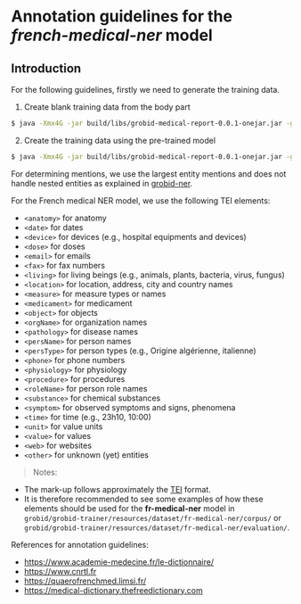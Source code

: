 # Annotation guidelines for the _french-medical-ner_ model

## Introduction

For the following guidelines, firstly we need to generate the training data.

1. Create blank training data from the body part

```bash
$ java -Xmx4G -jar build/libs/grobid-medical-report-0.0.1-onejar.jar -gH ../grobid-home -dIn ~/path_to_input_directory/ -dOut ~/path_to_output_directory -exe createTrainingBlankFrenchMedicalNER
```

2. Create the training data using the pre-trained model

```bash
$ java -Xmx4G -jar build/libs/grobid-medical-report-0.0.1-onejar.jar -gH ../grobid-home -dIn ~/path_to_input_directory/ -dOut ~/path_to_output_directory -exe createTrainingFrenchMedicalNER
```

For determining mentions, we use the largest entity mentions and does not handle nested entities as explained in [grobid-ner](https://grobid-ner.readthedocs.io/en/latest/largest-entity-mention/).

For the French medical NER model, we use the following TEI elements:

* `<anatomy>` for anatomy
* `<date>` for dates
* `<device>` for devices (e.g., hospital equipments and devices)
* `<dose>` for doses
* `<email>` for emails
* `<fax>` for fax numbers
* `<living>` for living beings (e.g., animals, plants, bacteria, virus, fungus)
* `<location>` for location, address, city and country names
* `<measure>` for measure types or names
* `<medicament>` for medicament
* `<object>` for objects 
* `<orgName>` for organization names
* `<pathology>` for disease names
* `<persName>` for person names
* `<persType>` for person types (e.g., Origine algérienne, italienne)
* `<phone>` for phone numbers
* `<physiology>` for physiology
* `<procedure>` for procedures
* `<roleName>` for person role names
* `<substance>` for chemical substances
* `<symptom>` for observed symptoms and signs, phenomena
* `<time>` for time (e.g., 23h10, 10:00)
* `<unit>` for value units
* `<value>` for values
* `<web>` for websites
* `<other>` for unknown (yet) entities

> Notes:
- The mark-up follows approximately the [TEI](http://www.tei-c.org) format.
- It is therefore recommended to see some examples of how these elements should be used for the __fr-medical-ner__ model in `grobid/grobid-trainer/resources/dataset/fr-medical-ner/corpus/` or `grobid/grobid-trainer/resources/dataset/fr-medical-ner/evaluation/`.


References for annotation guidelines:
* https://www.academie-medecine.fr/le-dictionnaire/
* https://www.cnrtl.fr 
* https://quaerofrenchmed.limsi.fr/
* https://medical-dictionary.thefreedictionary.com
